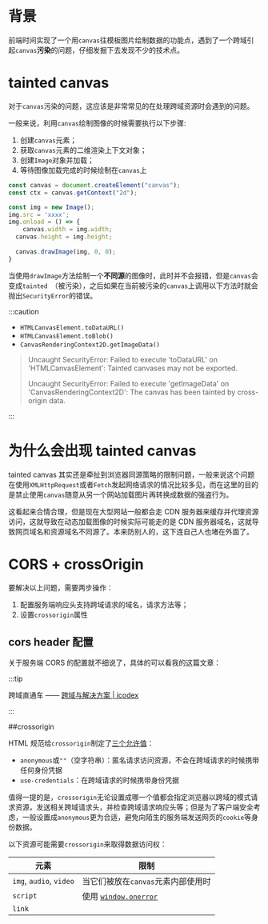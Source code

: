 # 背景

前端时间实现了一个用`canvas`往模板图片绘制数据的功能点，遇到了一个跨域引起`canvas`**污染**的问题，仔细发掘下去发现不少的技术点。

<!--truncate-->

# tainted canvas

对于`canvas`污染的问题，这应该是非常常见的在处理跨域资源时会遇到的问题。

一般来说，利用`canvas`绘制图像的时候需要执行以下步骤:

1. 创建`canvas`元素；
1. 获取`canvas`元素的二维渲染上下文对象；
1. 创建`Image`对象并加载；
1. 等待图像加载完成的时候绘制在`canvas`上

```js
const canvas = document.createElement("canvas");
const ctx = canvas.getContext("2d");

const img = new Image();
img.src = 'xxxx';
img.onload = () => {
	canvas.width = img.width;
  canvas.height = img.height;
  
  canvas.drawImage(img, 0, 0);
}
```

当使用`drawImage`方法绘制一个**不同源**的图像时，此时并不会报错，但是`canvas`会变成`tainted `（被污染），之后如果在当前被污染的`canvas`上调用以下方法时就会抛出`SecurityError`的错误。

:::caution

- `HTMLCanvasElement.toDataURL()`
- `HTMLCanvasElement.toBlob()`
- `CanvasRenderingContext2D.getImageData()`

> Uncaught SecurityError: Failed to execute 'toDataURL' on 'HTMLCanvasElement': Tainted canvases may not be exported.
>
> Uncaught SecurityError: Failed to execute 'getImageData' on 'CanvasRenderingContext2D': The canvas has been tainted by cross-origin data. 

:::

# 为什么会出现 tainted canvas

tainted canvas 其实还是牵扯到浏览器同源策略的限制问题，一般来说这个问题在使用`XMLHttpRequest`或者`Fetch`发起网络请求的情况比较多见，而在这里的目的是禁止使用`canvas`随意从另一个网站加载图片再转换成数据的强盗行为。

这看起来合情合理，但是现在大型网站一般都会走 CDN 服务器来缓存并代理资源访问，这就导致在动态加载图像的时候实际可能走的是 CDN 服务器域名，这就导致网页域名和资源域名不同源了。本来防别人的，这下连自己人也堵在外面了。

# CORS + crossOrigin

要解决以上问题，需要两步操作：

1. 配置服务端响应头支持跨域请求的域名，请求方法等；
2. 设置`crossorigin`属性

## cors header 配置

关于服务端 CORS 的配置就不细说了，具体的可以看我的这篇文章：

:::tip

跨域直通车 —— [跨域与解决方案 | icodex](https://icodex.me/docs/engineer/跨域解决方式#同源策略)

:::

##crossorigin

HTML 规范给`crossorigin`制定了[三个允许值](https://html.spec.whatwg.org/multipage/urls-and-fetching.html#cors-settings-attributes)：

- `anonymous`或`""`（空字符串）：匿名请求访问资源，不会在跨域请求的时候携带任何身份凭据
- `use-credentials`：在跨域请求的时候携带身份凭据

值得一提的是，`crossorigin`无论设置成哪一个值都会指定浏览器以跨域的模式请求资源，发送相关跨域请求头，并检查跨域请求响应头等；但是为了客户端安全考虑，一般设置成`anonymous`更为合适，避免向陌生的服务端发送网页的`cookie`等身份数据。

以下资源可能需要`crossorigin`来取得数据访问权：

| 元素                    | 限制                                                         |
| ----------------------- | ------------------------------------------------------------ |
| `img`, `audio`, `video` | 当它们被放在`canvas`元素内部使用时                           |
| `script`                | 使用 [`window.onerror`](https://developer.mozilla.org/en-US/docs/Web/API/GlobalEventHandlers/onerror) |
| `link`                  |                                                              |



